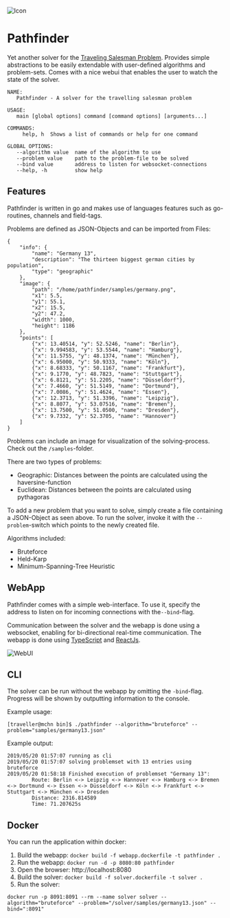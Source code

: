 ![Icon](https://hobbystudent.de/img/icon_s.png "Icon")

# Pathfinder
Yet another solver for the [Traveling Salesman Problem](https://en.wikipedia.org/wiki/Travelling_salesman_problem).
Provides simple abstractions to be easily extendable with user-defined algorithms and problem-sets. Comes with a
nice webui that enables the user to watch the state of the solver.

```
NAME:
   Pathfinder - A solver for the travelling salesman problem

USAGE:
   main [global options] command [command options] [arguments...]

COMMANDS:
     help, h  Shows a list of commands or help for one command

GLOBAL OPTIONS:
   --algorithm value  name of the algorithm to use
   --problem value    path to the problem-file to be solved
   --bind value       address to listen for websocket-connections
   --help, -h         show help
```

## Features
Pathfinder is written in go and makes use of languages features such as go-routines,
channels and field-tags.

Problems are defined as JSON-Objects and can be imported from Files:
```
{
    "info": {
        "name": "Germany 13",
        "description": "The thirteen biggest german cities by population",
        "type": "geographic"
    },
    "image": {
        "path": "/home/pathfinder/samples/germany.png",
        "x1": 5.5,
        "y1": 55.1,
        "x2": 15.5,
        "y2": 47.2,
        "width": 1000,
        "height": 1186
    },
    "points": [
        {"x": 13.40514, "y": 52.5246, "name": "Berlin"},
        {"x": 9.994583, "y": 53.5544, "name": "Hamburg"},
        {"x": 11.5755, "y": 48.1374, "name": "München"},
        {"x": 6.95000, "y": 50.9333, "name": "Köln"},
        {"x": 8.68333, "y": 50.1167, "name": "Frankfurt"},
        {"x": 9.1770, "y": 48.7823, "name": "Stuttgart"},
        {"x": 6.8121, "y": 51.2205, "name": "Düsseldorf"},
        {"x": 7.4660, "y": 51.5149, "name": "Dortmund"},
        {"x": 7.0086, "y": 51.4624, "name": "Essen"},
        {"x": 12.3713, "y": 51.3396, "name": "Leipzig"},
        {"x": 8.8077, "y": 53.07516, "name": "Bremen"},
        {"x": 13.7500, "y": 51.0500, "name": "Dresden"},
        {"x": 9.7332, "y": 52.3705, "name": "Hannover"}
    ]
}
```
Problems can include an image for visualization of the solving-process. Check out the ```/samples```-folder.

There are two types of problems:
- Geographic: Distances between the points are calculated using the haversine-function
- Euclidean: Distances between the points are calculated using pythagoras

To add a new problem that you want to solve, simply create a file containing a JSON-Object as seen above.
To run the solver, invoke it with the ```--problem```-switch which points to the newly created file.

Algorithms included:
- Bruteforce
- Held-Karp
- Minimum-Spanning-Tree Heuristic

## WebApp
Pathfinder comes with a simple web-interface. To use it, specify the address to listen on for
incoming connections with the```--bind```-flag.

Communication between the solver and the webapp is done using a websocket, enabling for bi-directional 
real-time communication. The webapp is done using [TypeScript](https://www.typescriptlang.org/) and [ReactJs](https://reactjs.org/).

![WebUI](https://hobbystudent.de/img/webapp_small.gif "WebUI")

## CLI
The solver can be run without the webapp by omitting the ```-bind```-flag. Progress will be shown by outputting
information to the console.

Example usage:
```
[traveller@mchn bin]$ ./pathfinder --algorithm="bruteforce" --problem="samples/germany13.json"
```
Example output:
```
2019/05/20 01:57:07 running as cli
2019/05/20 01:57:07 solving problemset with 13 entries using bruteforce
2019/05/20 01:58:18 Finished execution of problemset "Germany 13":
        Route: Berlin <-> Leipzig <-> Hannover <-> Hamburg <-> Bremen <-> Dortmund <-> Essen <-> Düsseldorf <-> Köln <-> Frankfurt <-> Stuttgart <-> München <-> Dresden
        Distance: 2316.814589
        Time: 71.207625s
```

## Docker
You can run the application within docker:

1. Build the webapp:
```docker build -f webapp.dockerfile -t pathfinder .```
2. Run the webapp:
```docker run -d -p 8080:80 pathfinder```
3. Open the browser: http://localhost:8080
4. Build the solver:
```docker build -f solver.dockerfile -t solver .```
5. Run the solver:
```
docker run -p 8091:8091 --rm --name solver solver --algorithm="bruteforce" --problem="/solver/samples/germany13.json" --bind=":8091"
```
